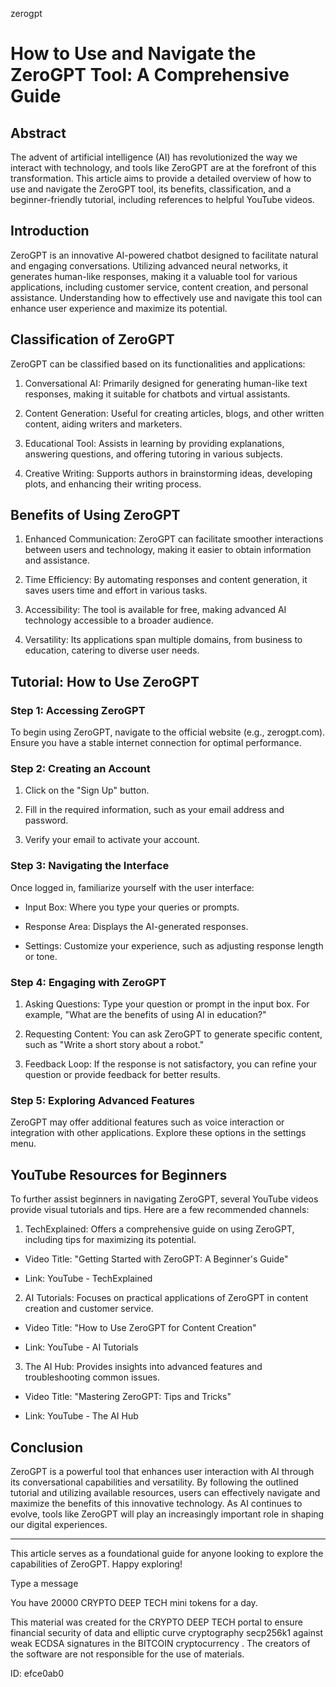 zerogpt
# How to Use and Navigate the ZeroGPT Tool: A Comprehensive Guide



## Abstract



The advent of artificial intelligence (AI) has revolutionized the way we interact with technology, and tools like ZeroGPT are at the forefront of this transformation. This article aims to provide a detailed overview of how to use and navigate the ZeroGPT tool, its benefits, classification, and a beginner-friendly tutorial, including references to helpful YouTube videos.



## Introduction



ZeroGPT is an innovative AI-powered chatbot designed to facilitate natural and engaging conversations. Utilizing advanced neural networks, it generates human-like responses, making it a valuable tool for various applications, including customer service, content creation, and personal assistance. Understanding how to effectively use and navigate this tool can enhance user experience and maximize its potential.



## Classification of ZeroGPT



ZeroGPT can be classified based on its functionalities and applications:



1. Conversational AI: Primarily designed for generating human-like text responses, making it suitable for chatbots and virtual assistants.

2. Content Generation: Useful for creating articles, blogs, and other written content, aiding writers and marketers.

3. Educational Tool: Assists in learning by providing explanations, answering questions, and offering tutoring in various subjects.

4. Creative Writing: Supports authors in brainstorming ideas, developing plots, and enhancing their writing process.



## Benefits of Using ZeroGPT



1. Enhanced Communication: ZeroGPT can facilitate smoother interactions between users and technology, making it easier to obtain information and assistance.

2. Time Efficiency: By automating responses and content generation, it saves users time and effort in various tasks.

3. Accessibility: The tool is available for free, making advanced AI technology accessible to a broader audience.

4. Versatility: Its applications span multiple domains, from business to education, catering to diverse user needs.



## Tutorial: How to Use ZeroGPT



### Step 1: Accessing ZeroGPT



To begin using ZeroGPT, navigate to the official website (e.g., zerogpt.com). Ensure you have a stable internet connection for optimal performance.



### Step 2: Creating an Account



1. Click on the "Sign Up" button.

2. Fill in the required information, such as your email address and password.

3. Verify your email to activate your account.



### Step 3: Navigating the Interface



Once logged in, familiarize yourself with the user interface:



- Input Box: Where you type your queries or prompts.

- Response Area: Displays the AI-generated responses.

- Settings: Customize your experience, such as adjusting response length or tone.



### Step 4: Engaging with ZeroGPT



1. Asking Questions: Type your question or prompt in the input box. For example, "What are the benefits of using AI in education?"

2. Requesting Content: You can ask ZeroGPT to generate specific content, such as "Write a short story about a robot."

3. Feedback Loop: If the response is not satisfactory, you can refine your question or provide feedback for better results.



### Step 5: Exploring Advanced Features



ZeroGPT may offer additional features such as voice interaction or integration with other applications. Explore these options in the settings menu.



## YouTube Resources for Beginners



To further assist beginners in navigating ZeroGPT, several YouTube videos provide visual tutorials and tips. Here are a few recommended channels:



1. TechExplained: Offers a comprehensive guide on using ZeroGPT, including tips for maximizing its potential.

- Video Title: "Getting Started with ZeroGPT: A Beginner's Guide"

- Link: YouTube - TechExplained



2. AI Tutorials: Focuses on practical applications of ZeroGPT in content creation and customer service.

- Video Title: "How to Use ZeroGPT for Content Creation"

- Link: YouTube - AI Tutorials



3. The AI Hub: Provides insights into advanced features and troubleshooting common issues.

- Video Title: "Mastering ZeroGPT: Tips and Tricks"

- Link: YouTube - The AI Hub



## Conclusion



ZeroGPT is a powerful tool that enhances user interaction with AI through its conversational capabilities and versatility. By following the outlined tutorial and utilizing available resources, users can effectively navigate and maximize the benefits of this innovative technology. As AI continues to evolve, tools like ZeroGPT will play an increasingly important role in shaping our digital experiences.



---



This article serves as a foundational guide for anyone looking to explore the capabilities of ZeroGPT. Happy exploring!



Type a message

You have 20000 CRYPTO DEEP TECH mini tokens for a day.


This material was created for the  CRYPTO DEEP TECH portal  to ensure financial security of data and elliptic curve cryptography  secp256k1 against weak ECDSA  signatures   in the  BITCOIN cryptocurrency . The creators of the software are not responsible for the use of materials.

 ID: efce0ab0

